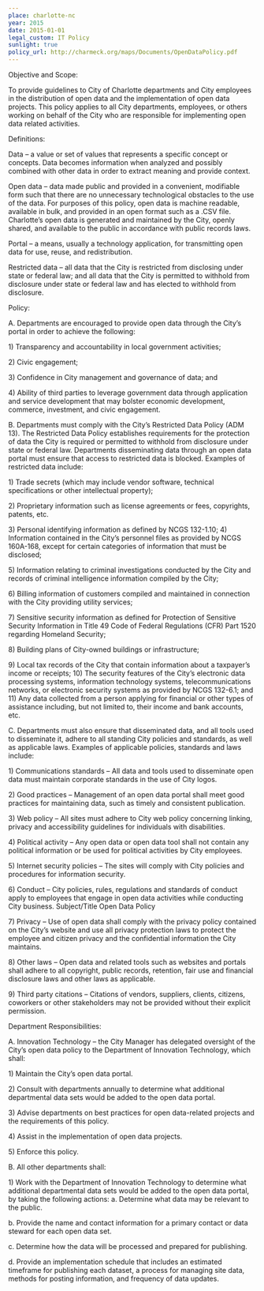 ```yaml
---
place: charlotte-nc
year: 2015
date: 2015-01-01
legal_custom: IT Policy
sunlight: true
policy_url: http://charmeck.org/maps/Documents/OpenDataPolicy.pdf
---
```


<p>Objective and Scope:</p> <p> To provide guidelines to City of Charlotte departments and City employees in the distribution of open data and the implementation of open data projects. This policy applies to all City departments, employees, or others working on behalf of the City who are responsible for implementing open data related activities. </p> <p>Definitions: </p> <p>Data – a value or set of values that represents a specific concept or concepts. Data becomes information when analyzed and possibly combined with other data in order to extract meaning and provide context. </p> <p>Open data – data made public and provided in a convenient, modifiable form such that there are no unnecessary technological obstacles to the use of the data. For purposes of this policy, open data is machine readable, available in bulk, and provided in an open format such as a .CSV file. Charlotte’s open data is generated and maintained by the City, openly shared, and available to the public in accordance with public records laws. </p> <p>Portal – a means, usually a technology application, for transmitting open data for use, reuse, and redistribution. </p> <p>Restricted data – all data that the City is restricted from disclosing under state or federal law; and all data that the City is permitted to withhold from disclosure under state or federal law and has elected to withhold from disclosure. </p> <p>Policy: </p> <p>A. Departments are encouraged to provide open data through the City’s portal in order to achieve the following: </p> <p>1) Transparency and accountability in local government activities; </p> <p>2) Civic engagement; </p> <p>3) Confidence in City management and governance of data; and </p> <p>4) Ability of third parties to leverage government data through application and service development that may bolster economic development, commerce, investment, and civic engagement. </p> <p>B. Departments must comply with the City’s Restricted Data Policy (ADM 13). The Restricted Data Policy establishes requirements for the protection of data the City is required or permitted to withhold from disclosure under state or federal law. Departments disseminating data through an open data portal must ensure that access to restricted data is blocked. Examples of restricted data include: </p> <p>1) Trade secrets (which may include vendor software, technical specifications or other intellectual property); </p> <p>2) Proprietary information such as license agreements or fees, copyrights, patents, etc. </p> <p>3) Personal identifying information as defined by NCGS 132-1.10; 4) Information contained in the City’s personnel files as provided by NCGS 160A-168, except for certain categories of information that must be disclosed; </p> <p>5) Information relating to criminal investigations conducted by the City and records of criminal intelligence information compiled by the City; </p> <p>6) Billing information of customers compiled and maintained in connection with the City providing utility services; </p> <p>7) Sensitive security information as defined for Protection of Sensitive Security Information in Title 49 Code of Federal Regulations (CFR) Part 1520 regarding Homeland Security; </p> <p>8) Building plans of City-owned buildings or infrastructure; </p> <p>9) Local tax records of the City that contain information about a taxpayer’s income or receipts; 10) The security features of the City’s electronic data processing systems, information technology systems, telecommunications networks, or electronic security systems as provided by NCGS 132-6.1; and 11) Any data collected from a person applying for financial or other types of assistance including, but not limited to, their income and bank accounts, etc. </p> <p>C. Departments must also ensure that disseminated data, and all tools used to disseminate it, adhere to all standing City policies and standards, as well as applicable laws. Examples of applicable policies, standards and laws include:</p> <p>1) Communications standards – All data and tools used to disseminate open data must maintain corporate standards in the use of City logos.</p> <p> 2) Good practices – Management of an open data portal shall meet good practices for maintaining data, such as timely and consistent publication. </p> <p>3) Web policy – All sites must adhere to City web policy concerning linking, privacy and accessibility guidelines for individuals with disabilities. </p> <p>4) Political activity – Any open data or open data tool shall not contain any political information or be used for political activities by City employees. </p> <p>5) Internet security policies – The sites will comply with City policies and procedures for information security. </p> <p>6) Conduct – City policies, rules, regulations and standards of conduct apply to employees that engage in open data activities while conducting City business. Subject/Title Open Data Policy </p> <p>7) Privacy – Use of open data shall comply with the privacy policy contained on the City’s website and use all privacy protection laws to protect the employee and citizen privacy and the confidential information the City maintains. </p> <p>8) Other laws – Open data and related tools such as websites and portals shall adhere to all copyright, public records, retention, fair use and financial disclosure laws and other laws as applicable. </p> <p>9) Third party citations – Citations of vendors, suppliers, clients, citizens, coworkers or other stakeholders may not be provided without their explicit permission. </p> <p>Department Responsibilities: </p> <p>A. Innovation  Technology – the City Manager has delegated oversight of the City’s open data policy to the Department of Innovation  Technology, which shall: </p> <p>1) Maintain the City’s open data portal. </p> <p>2) Consult with departments annually to determine what additional departmental data sets would be added to the open data portal. </p> <p>3) Advise departments on best practices for open data-related projects and the requirements of this policy. </p> <p>4) Assist in the implementation of open data projects. </p> <p>5) Enforce this policy. </p> <p>B. All other departments shall: </p> <p>1) Work with the Department of Innovation  Technology to determine what additional departmental data sets would be added to the open data portal, by taking the following actions: a. Determine what data may be relevant to the public.</p> <p> b. Provide the name and contact information for a primary contact or data steward for each open data set. </p> <p>c. Determine how the data will be processed and prepared for publishing. </p> <p>d. Provide an implementation schedule that includes an estimated timeframe for publishing each dataset, a process for managing site data, methods for posting information, and frequency of data updates. </p>
